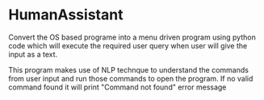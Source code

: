 # HumanAssistant
Convert the OS based programe into a menu driven program using python code which will execute the required user query when user will give the input as a text.

This program makes use of NLP technque to understand the commands from user input and run those commands to open the program.
If no valid command found it will print "Command not found" error message
